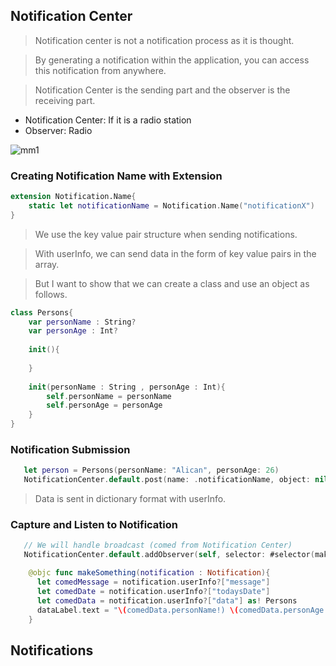 ## Notification Center

> Notification center is not a notification process as it is thought.

> By generating a notification within the application, you can access this notification from anywhere.

> Notification Center is the sending part and the observer is the receiving part.

- Notification Center: If it is a radio station
- Observer: Radio


![mm1](https://user-images.githubusercontent.com/49749125/142889530-6c7bd0bc-a6b0-41c0-835f-a14a20060620.png)


### Creating Notification Name with Extension


```swift
extension Notification.Name{
    static let notificationName = Notification.Name("notificationX")
}
```

> We use the key value pair structure when sending notifications.

> With userInfo, we can send data in the form of key value pairs in the array.

> But I want to show that we can create a class and use an object as follows.

```swift
class Persons{
    var personName : String?
    var personAge : Int?
    
    init(){
        
    }
    
    init(personName : String , personAge : Int){
        self.personName = personName
        self.personAge = personAge
    } 
}

```

### Notification Submission

```swift
   let person = Persons(personName: "Alican", personAge: 26)
   NotificationCenter.default.post(name: .notificationName, object: nil, userInfo: ["message" : "hello" , "todaysDate" : Date(), "data" : person]) 
```
> Data is sent in dictionary format with userInfo.

### Capture and Listen to Notification

```swift
   // We will handle broadcast (comed from Notification Center)
   NotificationCenter.default.addObserver(self, selector: #selector(makeSomething(notification:)), name: .notificationName, object: nil)
```

```swift
    @objc func makeSomething(notification : Notification){
      let comedMessage = notification.userInfo?["message"]
      let comedDate = notification.userInfo?["todaysDate"]
      let comedData = notification.userInfo?["data"] as! Persons
      dataLabel.text = "\(comedData.personName!) \(comedData.personAge!)"
    }
```

## Notifications







